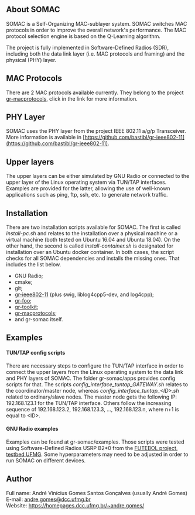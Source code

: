 ## About SOMAC
SOMAC is a Self-Organizing MAC-sublayer system. SOMAC switches MAC protocols in order to improve the overall network's performance. The MAC protocol selection engine is based on the Q-Learning algorithm.

The project is fully implemented in Software-Defined Radios (SDR), including both the data link layer (i.e. MAC protocols and framing) and the physical (PHY) layer.

## MAC Protocols
There are 2 MAC protocols available currently. They belong to the project [gr-macprotocols](https://github.com/andreviniciusgsg/gr-macprotocols), click in the link for more information.

## PHY Layer
SOMAC uses the PHY layer from the project IEEE 802.11 a/g/p Transceiver. More information is available in [https://github.com/bastibl/gr-ieee802-11](https://github.com/bastibl/gr-ieee802-11).

## Upper layers
The upper layers can be either simulated by GNU Radio or connected to the upper layer of the Linux operating system via TUN/TAP interfaces. Examples are provided for the latter, allowing the use of well-known applications such as ping, ftp, ssh, etc. to generate network traffic.

## Installation
There are two installation scripts available for SOMAC. The first is called *install-pc.sh* and relates to the installation over a physical machine or a virtual machine (both tested on Ubuntu 16.04 and Ubuntu 18.04). On the other hand, the second is called *install-container.sh* is designated for installation over an Ubuntu docker container. In both cases, the script checks for all SOMAC dependencies and installs the missing ones. That includes the list below.

* GNU Radio;
* cmake;
* git;
* [gr-ieee802-11](https://github.com/avgsg/gr-ieee802-11) (plus swig, liblog4cpp5-dev, and log4cpp);
* [gr-foo](https://github.com/bastibl/gr-foo);
* [gr-toolkit](https://github.com/avgsg/gr-toolkit);
* [gr-macprotocols](https://github.com/avgsg/gr-macprotocols);
* and gr-somac itself.

## Examples

#### TUN/TAP config scripts
There are necessary steps to configure the TUN/TAP interface in order to connect the upper layers from the Linux operating system to the data link and PHY layers of SOMAC. The folder gr-somac/apps provides config scripts for that. The scripts *config_interface_tuntap_GATEWAY.sh* relates to the coordinator/master node, whereas *config_interface_tuntap_\<ID\>.sh* related to ordinary/slave nodes. The master node gets the following IP: 192.168.123.1 for the TUN/TAP interface. Others follow the increasing sequence of 192.168.123.2, 192.168.123.3, ..., 192.168.123.n, where n+1 is equal to \<ID\>.

#### GNU Radio examples
Examples can be found at gr-somac/examples. Those scripts were tested using Software-Defined Radios USRP B2\*0 from the [FUTEBOL project, testbed UFMG](http://futebol.dcc.ufmg.br/). Some hyperparameters may need to be adjusted in order to run SOMAC on different devices.

## Author
Full name: André Vinícius Gomes Santos Gonçalves (usually André Gomes) <br />
E-mail: andre.gomes@dcc.ufmg.br <br />
Website: https://homepages.dcc.ufmg.br/~andre.gomes/